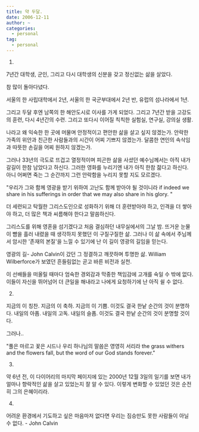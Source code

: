 ```yaml
---
title: 약 두달.
date: 2006-12-11
author: ~
categories:
  - personal
tag:
  - personal
---
```




1.

7년간 대학생, 군인, 그리고 다시 대학생의 신분을 갖고 정신없는 삶을 살았다. 

참 많이 돌아다녔다.

서울의 한 사립대학에서 2년, 서울의 한 국군부대에서 2년 반, 
유럽의 섬나라에서 1년.

그리고 두달 후엔 남쪽의 한 해안도시로 이사를 가게 되었다. 그리고 7년간 받을 고강도의 훈련, 다시 4년간의 수련. 그리고 또다시 이어질 칙칙한 실험실, 연구실, 강의실 생활.

나라고 왜 익숙한 한 곳에 머물며 안정적이고 편안한 삶을 살고 싶지 않겠는가. 안락한 가족의 위안과 친근한 사람들과의 시간이 어찌 기쁘지 않겠는가. 달콤한 연인의 속삭임과 따뜻한 손길을 어찌 원하지 않겠는가. 

그러나 33년의 극도로 뜨겁고 열정적이며 피곤한 삶을 사셨던 예수님께서는 아직 내가 갈길이 한참 남았다고 하신다. 그러한 영화를 누리기엔 내가 아직 한참 젊다고 하신다. 아니 어쩌면 죽는 그 순간까지 그런 안락함을 누리지 못할 지도 모르겠다.

"우리가 그와 함께 영광을 받기 위하여 고난도 함께 받아야 될 것이니라
if indeed we share in his sufferings in order that we may also share in his glory. "

더 세련되고 탁월한 그리스도인으로 성화하기 위해 더 훈련받아야 하고, 인격을 더 쌓아야 하고, 더 많은 책과 씨름해야 한다고 말씀하신다.

그리스도를 위해 영혼을 섬기겠다고 처음 결심하던 내무실에서의 그날 밤. 뜨거운 눈물이 뺨을 흘러 내렸을 때 생각하지 못했던 이 구질구질한  삶. 그러나 이 삶 속에서 주님께서 암시한 '존재의 본질'을 느낄 수 있기에 난 이 길이 영광의 길임을 믿는다. 

영광의 길-
John Calvin이 갔던 그 정결하고 깨끗하며 투명한 삶. William Wilberforce가 보였던 흔들림없는 곧고 바른 비전과 실천. 

이 선배들을 떠올릴 때마다 엄숙한 경외감과 막중한 책임감에 고개를 숙일 수 밖에 없다. 이들이 자신을 뛰어넘어 더 큰일을 해내라고 나에게 요청하기에 난 아직 쉴 수 없다.


2.

지금의 이 칭찬. 지금의 이 축하. 지금의 이 기쁨.
이것도 결국 한낱 순간의 것이 분명하다.
내일의 아픔. 내일의 고독. 내일의 슬픔.
이것도 결국 한낱 순간의 것이 분명할 것이다.

그러나..

"풀은 마르고 꽃은 시드나 우리 하나님의 말씀은 영영히 서리라
the grass withers and the flowers fall, but the word of our God stands forever."


3.


약 6년 전, 이 다이어리의 마지막 페이지에 있는 2000년 12월 3일의 일기를 보면 내가 얼마나 향락적인 삶을 살고 있었는지 잘 알 수 있다. 이렇게 변화할 수 있었던 것은 순전히 그의 은혜이리라.


4.

어려운 환경에서 기도하고 싶은 마음마저 없다면 우리는 짐승만도 못한 사람들이 아닐 수 없다. - John Calvin


 






